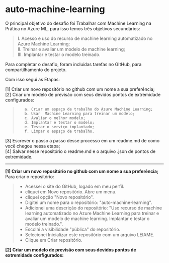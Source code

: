 # auto-machine-learning
O principal objetivo do desafio foi Trabalhar com Machine Learning na Prática no Azure ML, para isso temos três objetivos secundários:

>    I. Acesso e uso do recurso de machine learning automatizado no Azure Machine Learning;   
>    II. Treinar e avaliar um modelo de machine learning;  
>    III. Implantar e testar o modelo treinado.  

Para completar o desafio, foram incluídas tarefas no GItHub, para compartilhamento do projeto. 

Com isso segui as Etapas:

[1] Criar um novo repositório no github com um nome a sua preferência;  
[2] Criar um modelo de previsão com seus devidos pontos de extremidade configurados:  
>        a. Criar um espaço de trabalho do Azure Machine Learning;  
>        b. Usar  Machine Learning para treinar um modelo;  
>        c. Avaliar o melhor modelo;  
>        d. Implantar e testar o modelo;  
>        e. Testar o serviço implantado;  
>        f. Limpar o espsço de trabalho.  
[3] Escrever o passo a passo desse processo em um readme.md de como você chegou nessa etapa;  
[4] Salvar nesse repositório o readme.md e o arquivo .json de pontos de extremidade.  


-------------------
**[1] Criar um novo repositório no github com um nome a sua preferência;**  
Para criar o repositório:
>  - Acessei o site do GitHub, logado em meu perfil.  
>  - cliquei em Novo repositório. Abre um menu.  
>  - cliquei opção "Novo repositório".  
>  - Digitei um nome para o repositório: "auto-machine-learning".  
>  - Adicionei uma descrição do repositório: "Uso recurso de machine learning automatizado no Azure Machine Learning para treinar e avaliar um modelo de machine learning. Implantar e testar o modelo treinado.".  
>  - Escolhi a visibilidade "pública" do repositório.  
>  - Selecionei Inicializar este repositório com um arquivo LEIAME.  
>  - Clique em Criar repositório.  

**[2] Criar um modelo de previsão com seus devidos pontos de extremidade configurados:**  
  
